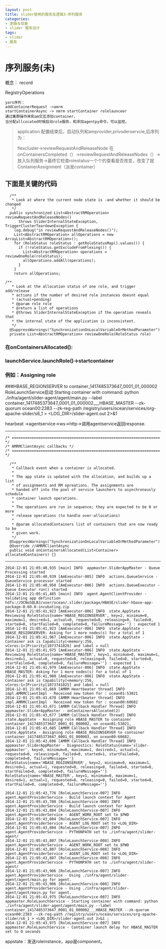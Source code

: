 ```yaml
---
layout: post
title: slider使用的服务及逻辑3-序列服务
categories:
- 逻辑与现象
- slider 服务设计
tags:
- slider
- 服务
---
```



序列服务(未)
============

概念：
record

RegistryOperations


> 
	yarn序列：
	addContainerRequest ->amrm
	startContainerAsync -> nmrm startContainer rolelaunceer
	通过集群操作来和am交互添加container，
	当分配allcocated时候启动role服务，和添加agentpy命令，可以监控。



> application 配置结束后，启动队列和amprovider,privoderservcie,后序列为：
> 
>  flexcluster->reviewRequestAndReleaseNode
>  在onContainersCompleted（）->reviewRequestAndReleaseNodes（）->放入队列服务->最终它检查rolestatus一个个的查看是否改变，改变了就ContainerAssignment（派发container）

下面是关键的代码
-------------
	  /**
	   * Look at where the current node state is -and whether it should be changed
	   */
	  public synchronized List<AbstractRMOperation> reviewRequestAndReleaseNodes()
	      throws SliderInternalStateException, TriggerClusterTeardownException {
	    log.debug("in reviewRequestAndReleaseNodes()");
	    List<AbstractRMOperation> allOperations = new ArrayList<AbstractRMOperation>();
	    for (RoleStatus roleStatus : getRoleStatusMap().values()) {
	      if (!roleStatus.getExcludeFromFlexing()) {
	        List<AbstractRMOperation> operations = reviewOneRole(roleStatus);
	        allOperations.addAll(operations);
	      }
	    }
	    return allOperations;
  
	/**
	   * Look at the allocation status of one role, and trigger add/release
	   * actions if the number of desired role instances doesnt equal 
	   * (actual+pending)
	   * @param role role
	   * @return a list of operations
	   * @throws SliderInternalStateException if the operation reveals that
	   * the internal state of the application is inconsistent.
	   */
	  @SuppressWarnings("SynchronizationOnLocalVariableOrMethodParameter")
	  private List<AbstractRMOperation> reviewOneRole(RoleStatus role)


### 在onContainersAllocated():
### launchService.launchRole()->startcontainer
### 例如：Assigning role
###HBASE_REGIONSERVER to container_1417485373647_0001_01_000002
    RoleLaunchService启动
	Starting container with command: python ./infra/agent/slider-agent/agent/main.py --label container_1417485373647_0001_01_000002___HBASE_MASTER --zk-quorum ocean00:2383 --zk-reg-path /registry/users/ocean/services/org-apache-slider/s6_1 > <LOG_DIR>/slider-agent.out 2>&1



hearbeat ->agentservice->ws->http->调用agentservice返回response.


---
	/* =================================================================== */
	/* AMRMClientAsync callbacks */
	/* =================================================================== */
	
	  /**
	   * Callback event when a container is allocated.
	   * 
	   * The app state is updated with the allocation, and builds up a list
	   * of assignments and RM opreations. The assignments are 
	   * handed off into the pool of service launchers to asynchronously schedule
	   * container launch operations.
	   * 
	   * The operations are run in sequence; they are expected to be 0 or more
	   * release operations (to handle over-allocations)
	   * 
	   * @param allocatedContainers list of containers that are now ready to be
	   * given work.
	   */
	  @SuppressWarnings("SynchronizationOnLocalVariableOrMethodParameter")
	  @Override //AMRMClientAsync
	  public void onContainersAllocated(List<Container> allocatedContainers) {}

------------


	2014-12-01 21:05:40,935 [main] INFO  appmaster.SliderAppMaster - Queue Processing started
	2014-12-01 21:05:40,939 [AmExecutor-005] INFO  actions.QueueService - QueueService processor started
	2014-12-01 21:05:40,950 [AmExecutor-006] INFO  actions.QueueExecutor - Queue Executor run() started
	2014-12-01 21:05:41,485 [main] INFO  agent.AgentClientProvider - Validating app definition hdfs://OCNoSQLBJ/user/ocean/.slider/package/HBASE/slider-hbase-app-package-0.60.0-incubating.zip
	2014-12-01 21:05:41,923 [AmExecutor-006] INFO  state.AppState - Reviewing RoleStatus{name='HBASE_REGIONSERVER', key=2, minimum=0, maximum=1, desired=1, actual=0, requested=0, releasing=0, failed=0, started=0, startFailed=0, completed=0, failureMessage=''} : expected 1
	2014-12-01 21:05:41,923 [AmExecutor-006] INFO  state.AppState - HBASE_REGIONSERVER: Asking for 1 more nodes(s) for a total of 1
	2014-12-01 21:05:41,967 [AmExecutor-006] INFO  state.AppState - Container ask is Capability[<memory:256, vCores:1>]Priority[1073741826] and label = null
	2014-12-01 21:05:41,975 [AmExecutor-006] INFO  state.AppState - Reviewing RoleStatus{name='HBASE_MASTER', key=1, minimum=0, maximum=1, desired=1, actual=0, requested=0, releasing=0, failed=0, started=0, startFailed=0, completed=0, failureMessage=''} : expected 1
	2014-12-01 21:05:41,979 [AmExecutor-006] INFO  state.AppState - HBASE_MASTER: Asking for 1 more nodes(s) for a total of 1
	2014-12-01 21:05:41,980 [AmExecutor-006] INFO  state.AppState - Container ask is Capability[<memory:256, vCores:1>]Priority[1073741825] and label = null
	2014-12-01 21:05:43,669 [AMRM Heartbeater thread] INFO  impl.AMRMClientImpl - Received new token for : ocean01:53021
	2014-12-01 21:05:43,670 [AMRM Heartbeater thread] INFO  impl.AMRMClientImpl - Received new token for : ocean00:60682
	2014-12-01 21:05:43,671 [AMRM Callback Handler Thread] INFO  appmaster.SliderAppMaster - onContainersAllocated(2)
	2014-12-01 21:05:43,677 [AMRM Callback Handler Thread] INFO  state.AppState - Assigning role HBASE_MASTER to container container_1417485373647_0001_01_000002, on ocean01:53021,
	2014-12-01 21:05:43,685 [AMRM Callback Handler Thread] INFO  state.AppState - Assigning role HBASE_REGIONSERVER to container container_1417485373647_0001_01_000003, on ocean00:60682,
	2014-12-01 21:05:43,696 [AMRM Callback Handler Thread] INFO  appmaster.SliderAppMaster - Diagnostics: RoleStatus{name='slider-appmaster', key=0, minimum=0, maximum=1, desired=1, actual=1, requested=0, releasing=0, failed=0, started=1, startFailed=0, completed=0, failureMessage=''}
	RoleStatus{name='HBASE_REGIONSERVER', key=2, minimum=0, maximum=1, desired=1, actual=1, requested=0, releasing=0, failed=0, started=0, startFailed=0, completed=0, failureMessage=''}
	RoleStatus{name='HBASE_MASTER', key=1, minimum=0, maximum=1, desired=1, actual=1, requested=0, releasing=0, failed=0, started=0, startFailed=0, completed=0, failureMessage=''}
	
	2014-12-01 21:05:43,776 [RoleLaunchService-007] INFO  agent.AgentProviderService - Build launch context for Agent
	2014-12-01 21:05:43,780 [RoleLaunchService-008] INFO  agent.AgentProviderService - Build launch context for Agent
	2014-12-01 21:05:43,804 [RoleLaunchService-007] INFO  agent.AgentProviderService - AGENT_WORK_ROOT set to $PWD
	2014-12-01 21:05:43,804 [RoleLaunchService-007] INFO  agent.AgentProviderService - AGENT_LOG_ROOT set to <LOG_DIR>
	2014-12-01 21:05:43,804 [RoleLaunchService-007] INFO  agent.AgentProviderService - PYTHONPATH set to ./infra/agent/slider-agent/
	2014-12-01 21:05:43,807 [RoleLaunchService-008] INFO  agent.AgentProviderService - AGENT_WORK_ROOT set to $PWD
	2014-12-01 21:05:43,807 [RoleLaunchService-008] INFO  agent.AgentProviderService - AGENT_LOG_ROOT set to <LOG_DIR>
	2014-12-01 21:05:43,807 [RoleLaunchService-008] INFO  agent.AgentProviderService - PYTHONPATH set to ./infra/agent/slider-agent/
	2014-12-01 21:05:43,906 [RoleLaunchService-007] INFO  agent.AgentProviderService - Using ./infra/agent/slider-agent/agent/main.py for agent.
	2014-12-01 21:05:43,906 [RoleLaunchService-008] INFO  agent.AgentProviderService - Using ./infra/agent/slider-agent/agent/main.py for agent.
	2014-12-01 21:05:43,975 [RoleLaunchService-007] INFO  appmaster.RoleLaunchService - Starting container with command: python ./infra/agent/slider-agent/agent/main.py --label container_1417485373647_0001_01_000002___HBASE_MASTER --zk-quorum ocean00:2383 --zk-reg-path /registry/users/ocean/services/org-apache-slider/s6_1 > <LOG_DIR>/slider-agent.out 2>&1 ;
	2014-12-01 21:05:43,975 [RoleLaunchService-007] INFO  appmaster.RoleLaunchService - Container launch delay for HBASE_MASTER set to 0 seconds
  
appstate：发送roleinstance，app是component。





